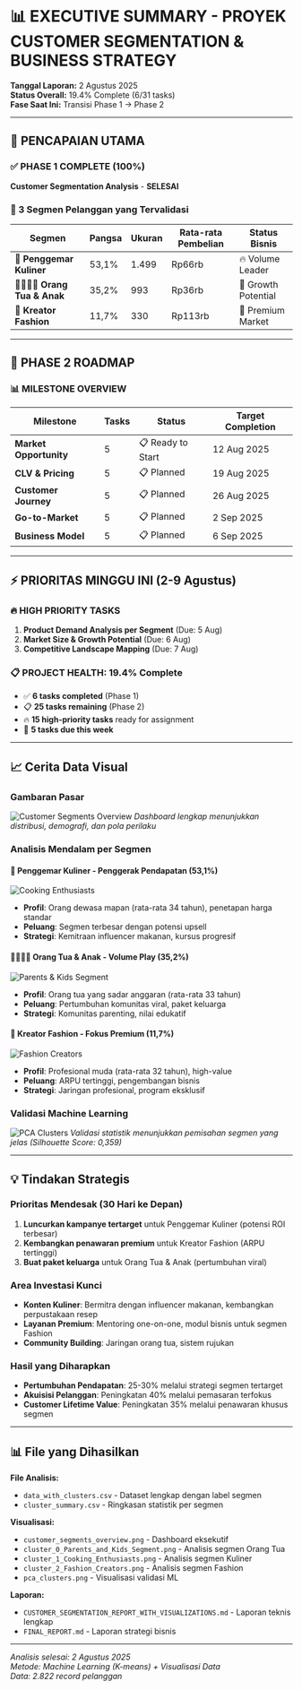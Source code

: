 # 📊 EXECUTIVE SUMMARY - PROYEK CUSTOMER SEGMENTATION & BUSINESS STRATEGY

**Tanggal Laporan:** 2 Agustus 2025  
**Status Overall:** 19.4% Complete (6/31 tasks)  
**Fase Saat Ini:** Transisi Phase 1 → Phase 2

---

## 🎯 PENCAPAIAN UTAMA

### ✅ PHASE 1 COMPLETE (100%)
**Customer Segmentation Analysis** - **SELESAI**

### 🎯 3 Segmen Pelanggan yang Tervalidasi

| Segmen | Pangsa | Ukuran | Rata-rata Pembelian | Status Bisnis |
|---------|-------|------|-----------|-----------|
| **🍳 Penggemar Kuliner** | 53,1% | 1.499 | Rp66rb | 🔥 Volume Leader |
| **👨‍👩‍👧‍👦 Orang Tua & Anak** | 35,2% | 993 | Rp36rb | 🌱 Growth Potential |
| **👗 Kreator Fashion** | 11,7% | 330 | Rp113rb | 💎 Premium Market |

---

## 🚀 PHASE 2 ROADMAP

### 📊 MILESTONE OVERVIEW
| Milestone | Tasks | Status | Target Completion |
|-----------|-------|--------|-------------------|
| **Market Opportunity** | 5 | 📋 Ready to Start | 12 Aug 2025 |
| **CLV & Pricing** | 5 | 📋 Planned | 19 Aug 2025 |
| **Customer Journey** | 5 | 📋 Planned | 26 Aug 2025 |
| **Go-to-Market** | 5 | 📋 Planned | 2 Sep 2025 |
| **Business Model** | 5 | 📋 Planned | 6 Sep 2025 |

---

## ⚡ PRIORITAS MINGGU INI (2-9 Agustus)

### 🔥 HIGH PRIORITY TASKS
1. **Product Demand Analysis per Segment** (Due: 5 Aug)
2. **Market Size & Growth Potential** (Due: 6 Aug)
3. **Competitive Landscape Mapping** (Due: 7 Aug)

### 📋 PROJECT HEALTH: **19.4% Complete**
- ✅ **6 tasks completed** (Phase 1)
- 📋 **25 tasks remaining** (Phase 2)
- 🔥 **15 high-priority tasks** ready for assignment
- 📅 **5 tasks due this week**

---

## 📈 Cerita Data Visual

### Gambaran Pasar
![Customer Segments Overview](../03_visualizations/customer_segments_overview.png)
*Dashboard lengkap menunjukkan distribusi, demografi, dan pola perilaku*

### Analisis Mendalam per Segmen

#### 🍳 Penggemar Kuliner - Penggerak Pendapatan (53,1%)
![Cooking Enthusiasts](../03_visualizations/cluster_1_Cooking_Enthusiasts.png)
- **Profil**: Orang dewasa mapan (rata-rata 34 tahun), penetapan harga standar
- **Peluang**: Segmen terbesar dengan potensi upsell
- **Strategi**: Kemitraan influencer makanan, kursus progresif

#### 👨‍👩‍👧‍👦 Orang Tua & Anak - Volume Play (35,2%)  
![Parents & Kids Segment](../03_visualizations/cluster_0_Parents_and_Kids_Segment.png)
- **Profil**: Orang tua yang sadar anggaran (rata-rata 33 tahun)
- **Peluang**: Pertumbuhan komunitas viral, paket keluarga
- **Strategi**: Komunitas parenting, nilai edukatif

#### 👗 Kreator Fashion - Fokus Premium (11,7%)
![Fashion Creators](../03_visualizations/cluster_2_Fashion_Creators.png)
- **Profil**: Profesional muda (rata-rata 32 tahun), high-value
- **Peluang**: ARPU tertinggi, pengembangan bisnis
- **Strategi**: Jaringan profesional, program eksklusif

### Validasi Machine Learning
![PCA Clusters](../03_visualizations/pca_clusters.png)
*Validasi statistik menunjukkan pemisahan segmen yang jelas (Silhouette Score: 0,359)*

---

## 💡 Tindakan Strategis

### Prioritas Mendesak (30 Hari ke Depan)
1. **Luncurkan kampanye tertarget** untuk Penggemar Kuliner (potensi ROI terbesar)
2. **Kembangkan penawaran premium** untuk Kreator Fashion (ARPU tertinggi)
3. **Buat paket keluarga** untuk Orang Tua & Anak (pertumbuhan viral)

### Area Investasi Kunci
- **Konten Kuliner**: Bermitra dengan influencer makanan, kembangkan perpustakaan resep
- **Layanan Premium**: Mentoring one-on-one, modul bisnis untuk segmen Fashion  
- **Community Building**: Jaringan orang tua, sistem rujukan

### Hasil yang Diharapkan
- **Pertumbuhan Pendapatan**: 25-30% melalui strategi segmen tertarget
- **Akuisisi Pelanggan**: Peningkatan 40% melalui pemasaran terfokus
- **Customer Lifetime Value**: Peningkatan 35% melalui penawaran khusus segmen

---

## 📊 File yang Dihasilkan

**File Analisis:**
- `data_with_clusters.csv` - Dataset lengkap dengan label segmen
- `cluster_summary.csv` - Ringkasan statistik per segmen

**Visualisasi:**
- `customer_segments_overview.png` - Dashboard eksekutif
- `cluster_0_Parents_and_Kids_Segment.png` - Analisis segmen Orang Tua
- `cluster_1_Cooking_Enthusiasts.png` - Analisis segmen Kuliner  
- `cluster_2_Fashion_Creators.png` - Analisis segmen Fashion
- `pca_clusters.png` - Visualisasi validasi ML

**Laporan:**
- `CUSTOMER_SEGMENTATION_REPORT_WITH_VISUALIZATIONS.md` - Laporan teknis lengkap
- `FINAL_REPORT.md` - Laporan strategi bisnis

---

*Analisis selesai: 2 Agustus 2025*  
*Metode: Machine Learning (K-means) + Visualisasi Data*  
*Data: 2.822 record pelanggan*
